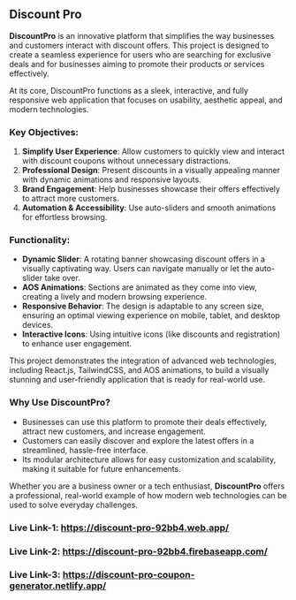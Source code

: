 ## Discount Pro
**DiscountPro** is an innovative platform that simplifies the way businesses and customers interact with discount offers. This project is designed to create a seamless experience for users who are searching for exclusive deals and for businesses aiming to promote their products or services effectively. 

At its core, DiscountPro functions as a sleek, interactive, and fully responsive web application that focuses on usability, aesthetic appeal, and modern technologies. 

### Key Objectives:
1. **Simplify User Experience**: Allow customers to quickly view and interact with discount coupons without unnecessary distractions.
2. **Professional Design**: Present discounts in a visually appealing manner with dynamic animations and responsive layouts.
3. **Brand Engagement**: Help businesses showcase their offers effectively to attract more customers.
4. **Automation & Accessibility**: Use auto-sliders and smooth animations for effortless browsing.

### Functionality:
- **Dynamic Slider**: A rotating banner showcasing discount offers in a visually captivating way. Users can navigate manually or let the auto-slider take over.
- **AOS Animations**: Sections are animated as they come into view, creating a lively and modern browsing experience.
- **Responsive Behavior**: The design is adaptable to any screen size, ensuring an optimal viewing experience on mobile, tablet, and desktop devices.
- **Interactive Icons**: Using intuitive icons (like discounts and registration) to enhance user engagement.

This project demonstrates the integration of advanced web technologies, including React.js, TailwindCSS, and AOS animations, to build a visually stunning and user-friendly application that is ready for real-world use.

### Why Use DiscountPro?
- Businesses can use this platform to promote their deals effectively, attract new customers, and increase engagement.
- Customers can easily discover and explore the latest offers in a streamlined, hassle-free interface.
- Its modular architecture allows for easy customization and scalability, making it suitable for future enhancements.

Whether you are a business owner or a tech enthusiast, **DiscountPro** offers a professional, real-world example of how modern web technologies can be used to solve everyday challenges.

### Live Link-1:  https://discount-pro-92bb4.web.app/  

### Live Link-2:  https://discount-pro-92bb4.firebaseapp.com/

### Live Link-3:  https://discount-pro-coupon-generator.netlify.app/
